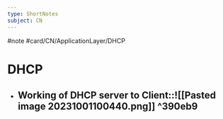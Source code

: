 ```yaml
---
type: ShortNotes
subject: CN
---
```

#note
#card/CN/ApplicationLayer/DHCP
# DHCP
- ## Working of DHCP server to Client::![[Pasted image 20231001100440.png]] ^390eb9 <!--SR:!2023-11-19,4,210-->
